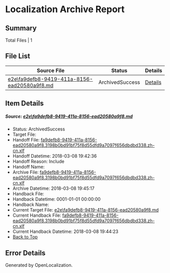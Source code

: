# <a name='report-top'></a> Localization Archive Report

## Summary
 Total Files | 1

## File List
 Source File | Status | Details 
 ----------- | ------ | ------- 
 [e2e\fa9defb8-9419-411a-8156-ead20580a9f8.md](https://github.com/OpenLocalizationTestOrg/ol-test4/blob/2ed1f06206c1ae22237b60455cf21e13971dfc47/e2e/fa9defb8-9419-411a-8156-ead20580a9f8.md) | ArchivedSuccess | [Details](#dd6d2f871bf187c90878a67834511e4aead66ff51)

## Item Details
##### <a name='dd6d2f871bf187c90878a67834511e4aead66ff51'></a> Source: [e2e\fa9defb8-9419-411a-8156-ead20580a9f8.md](https://github.com/OpenLocalizationTestOrg/ol-test4/blob/2ed1f06206c1ae22237b60455cf21e13971dfc47/e2e/fa9defb8-9419-411a-8156-ead20580a9f8.md)
* Status: ArchivedSuccess
* Target File: 
* Handoff File: [fa9defb8-9419-411a-8156-ead20580a9f8.3198b0bd91bf75f8d55dfd9a7097f656dbdbd338.zh-cn.xlf](https://github.com/OpenLocalizationTestOrg/ol-test4-handoff/blob/0183afee2dc8816ac8c213f71da4bb24f65318ef/ol-handoff/OpenLocalizationTestOrg/ol-test4-zhcn/qimu/ht/fa9defb8-9419-411a-8156-ead20580a9f8.3198b0bd91bf75f8d55dfd9a7097f656dbdbd338.zh-cn.xlf)
* Handoff Datetime: 2018-03-08 19:42:36
* Handoff Reason: Include
* Handoff Name: 
* Archive File: [fa9defb8-9419-411a-8156-ead20580a9f8.3198b0bd91bf75f8d55dfd9a7097f656dbdbd338.zh-cn.xlf](https://github.com/OpenLocalizationTestOrg/ol-test4-handoff/blob/12f120d9905e2c64dc968ce80f11998d77004874/ol-archive/OpenLocalizationTestOrg/ol-test4-zhcn/qimu/ht/fa9defb8-9419-411a-8156-ead20580a9f8.3198b0bd91bf75f8d55dfd9a7097f656dbdbd338.zh-cn.xlf)
* Archive Datetime: 2018-03-08 19:45:17
* Handback File: 
* Handback Datetime: 0001-01-01 00:00:00
* Handback Name: 
* Current Target File: [e2e\fa9defb8-9419-411a-8156-ead20580a9f8.md](https://github.com/OpenLocalizationTestOrg/ol-test4-zhcn/blob/b0d7ecb8615988a2dce7048a806f15ff7e3cc3f6/e2e/fa9defb8-9419-411a-8156-ead20580a9f8.md)
* Current Handback File: [fa9defb8-9419-411a-8156-ead20580a9f8.3198b0bd91bf75f8d55dfd9a7097f656dbdbd338.zh-cn.xlf](https://github.com/OpenLocalizationTestOrg/ol-test4-handback/blob/bbe3f5a326dcf4245f58627f316794472e3ec5d5/ol-handback/OpenLocalizationTestOrg/ol-test4-zhcn/qimu/ht/fa9defb8-9419-411a-8156-ead20580a9f8.3198b0bd91bf75f8d55dfd9a7097f656dbdbd338.zh-cn.xlf)
* Current Handback Datetime: 2018-03-08 19:44:23
* [Back to Top](#report-top)


## Error Details

Generated by OpenLocalization.
